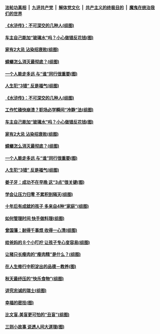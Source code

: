 

####  [法轮功真相](../../../../basic/blob/master/README.md?t=09040743) &nbsp;|&nbsp; [九评共产党](../../../../9ping.md/blob/master/README.md?t=09040743) &nbsp;|&nbsp; [解体党文化](../../../../jtdwh.md/blob/master/README.md?t=09040743)  &nbsp;|&nbsp; [共产主义的终极目的](../../../../gczydzjmd.md/blob/master/README.md?t=09040743) &nbsp;|&nbsp; [魔鬼在统治我们的世界](../../../../mgztzwmdsj.md/blob/master/README.md?t=09040743) 

#### [《水浒传》：不可深交的几种人(组图)](../pages/p8/944874.md?t=09040743) 

#### [车主自己能加“玻璃水”吗？小心做错反花钱(图)](../pages/p8/945034.md?t=09040743) 

#### [家有2大忌 沾染招衰败(组图)](../pages/p8/944960.md?t=09040743) 

#### [蟑螂怎么消灭最彻底？(组图)](../pages/p8/944371.md?t=09040743) 

#### [一个人能走多远 与“谁”同行很重要(图)](../pages/p8/944917.md?t=09040743) 

#### [人生犯“3错” 反是福气(组图)](../pages/p8/944856.md?t=09040743) 

#### [《水浒传》：不可深交的几种人(组图)](../pages/p8/944874.md?t=09040743) 

#### [工作忙碌快崩溃？职场必学瞬间“冷静”法(组图)](../pages/p8/945036.md?t=09040743) 

#### [车主自己能加“玻璃水”吗？小心做错反花钱(图)](../pages/p8/945034.md?t=09040743) 

#### [家有2大忌 沾染招衰败(组图)](../pages/p8/944960.md?t=09040743) 

#### [蟑螂怎么消灭最彻底？(组图)](../pages/p8/944371.md?t=09040743) 

#### [一个人能走多远 与“谁”同行很重要(图)](../pages/p8/944917.md?t=09040743) 

#### [人生犯“3错” 反是福气(组图)](../pages/p8/944856.md?t=09040743) 

#### [姜子牙：成功不在早晚 这“3点”很关键(图)](../pages/p8/944367.md?t=09040743) 

#### [学会让压力归零 不累积到隔天(组图)](../pages/p8/944823.md?t=09040743) 

#### [十年后有成就的孩子 多来自4种“家庭”(组图)](../pages/p8/944800.md?t=09040743) 

#### [如何管理时间 快手做料理(组图)](../pages/p8/944640.md?t=09040743) 

#### [曾国藩：耐得千事烦 收得一心清(组图)](../pages/p8/944364.md?t=09040743) 

#### [给爸妈的８个小叮咛 让孩子专心变容易(组图)](../pages/p8/944710.md?t=09040743) 

#### [让猪只长瘦肉的“瘦肉精”是什么？(组图)](../pages/p8/944618.md?t=09040743) 

#### [在人生修行中积淀出的品德－教养(图)](../pages/p8/943433.md?t=09040743) 

#### [秋天最纾压的“快乐食物”(组图)](../pages/p8/944451.md?t=09040743) 

#### [讲究忠诚的瑞士(组图)](../pages/p8/944354.md?t=09040743) 

#### [幸福的密技(图)](../pages/p8/944591.md?t=09040743) 

#### [比文盲.美盲更可怕的“丑盲”(组图)](../pages/p8/944516.md?t=09040743) 

#### [三则小故事 说透人间大道理(图)](../pages/p8/944151.md?t=09040743) 

